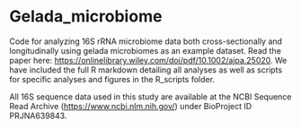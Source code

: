 # Gelada_microbiome
Code for analyzing 16S rRNA microbiome data both cross-sectionally and longitudinally using gelada microbiomes as an example dataset. Read the paper here: https://onlinelibrary.wiley.com/doi/pdf/10.1002/ajpa.25020. We have included the full R markdown detailing all analyses as well as scripts for specific analyses and figures in the R_scripts folder. 

All 16S sequence data used in this study are available at the NCBI Sequence Read Archive (https://www.ncbi.nlm.nih.gov/) under BioProject ID PRJNA639843. 
